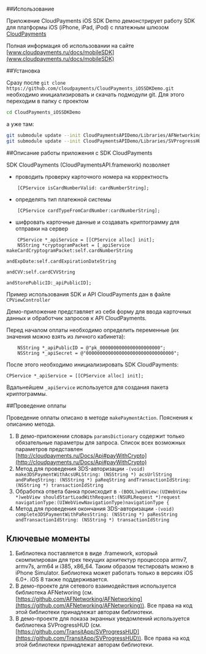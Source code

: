 ##Использование

Приложение CloudPayments iOS SDK Demo демонстрирует работу SDK для платформы iOS (iPhone, iPad, iPod) с платежным шлюзом [CloudPayments](http://cloudpayments.ru)

Полная информация об использовании на сайте
[www.cloudpayments.ru/docs/mobileSDK](www.cloudpayments.ru/docs/mobileSDK)

##Установка

Сразу после `git clone https://github.com/cloudpayments/CloudPayments_iOSSDKDemo.git`
необходимо инициализировать и скачать подмодули git. Для этого переходим в папку с проектом

``` bash
cd CloudPayments_iOSSDKDemo
```
а уже там:

```bash
git submodule update --init CloudPaymentsAPIDemo/Libraries/AFNetworking/
git submodule update --init CloudPaymentsAPIDemo/Libraries/SVProgressHUD/
```


##Описание работы приложения с SDK CloudPayments

SDK CloudPayments (CloudPaymentsAPI.framework) позволяет

* проводить проверку карточного номера на корректность
``` objc
	[CPService isCardNumberValid: cardNumberString];
```

* определять тип платежной системы
``` objc
	[CPService cardTypeFromCardNumber:cardNumberString];
```

* шифровать карточные данные и создавать криптограмму для отправки на сервер
``` objc
	CPService *_apiService = [[CPService alloc] init];
	NSString *cryptogramPacket = [_apiService makeCardCryptogramPacket:self.cardNumberString
															andExpDate:self.cardExpirationDateString
																andCVV:self.cardCVVString
													  andStorePublicID:_apiPublicID];
```

Пример использования SDK и API CloudPayments дан в файле `CPViewController`

Демо-приложение представляет из себя форму для ввода карточных данных и обработчик запросов к API CloudPayments.

Перед началом оплаты необходимо определить переменные (их значения можно взять из личного кабинета):

``` objc
	NSString *_apiPublicID = @"pk_0000000000000000000000";
	NSString *_apiSecret = @"00000000000000000000000000000000";
```

После этого необходимо инициализировать SDK CloudPayments:

```objc
CPService *_apiService = [[CPService alloc] init];
```

Вдальнейшем `_apiService` используется для создания пакета криптограммы.

##Проведение оплаты

Проведение оплаты описано в методе `makePaymentAction`.
Пояснения к описанию метода.

1. В демо-приложении словарь `paramsDictionary` содержит только обязательные параметры для запроса. Список всех возможных параметров представлен [http://cloudpayments.ru/Docs/Api#payWithCrypto](http://cloudpayments.ru/Docs/Api#payWithCrypto)
2. Метод для проведения 3DS-авторизации `-(void) make3DSPaymentWithAcsURLString: (NSString *) acsUrlString andPaReqString: (NSString *) paReqString andTransactionIdString: (NSString *) transactionIdString`
3. Обработка ответа банка происходит в `-(BOOL)webView:(UIWebView *)webView shouldStartLoadWithRequest:(NSURLRequest *)request navigationType:(UIWebViewNavigationType)navigationType {`
4. Метод для проведения окончания 3DS-авторизации `-(void) complete3DSPaymentWithPaResString: (NSString *) paResString andTransactionIdString: (NSString *) transactionIdString`


## Ключевые моменты
1. Библиотека поставляется в виде .framework, который скомпилирован для трех текущих архитектур процессора armv7, armv7s, arm64 и i385, x86_64. Таким образом тестировать можно в iPhone Simulator. Библиотека может работать только в версиях  iOS 6.0+. iOS 8 также поддерживается.
2. В демо-проекте для сетевого взаимодействия используется библиотека AFNetworing (см. [https://github.com/AFNetworking/AFNetworking](https://github.com/AFNetworking/AFNetworking)). Все права на код этой библиотеки принадлежат авторам библиотеки.
3. В демо-проекте для показа экранных уведомлений используется библиотека SVProgressHUD (см. [https://github.com/TransitApp/SVProgressHUD](https://github.com/TransitApp/SVProgressHUD)). Все права на код этой библиотеки принадлежат авторам библиотеки.